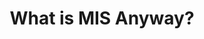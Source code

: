 ---
categories: all_articles articles
provider_display: "medium.com"
provider_name: "medium.com"
favicon_url: https://cdn-static-1.medium.com/_/fp/icons/favicon-new.TAS6uQ-Y7kcKgi0xjcYHXw.ico
title: "What is MIS Anyway?"
published: 2015-12-02T21:54:44
source: https://medium.com/@jsneedles/what-is-mis-anyway-5cfa6a5d80fe
thumbnail: https://cdn-images-1.medium.com/max/800/1*YBvErtZEOWfsg96OZRgu9w.png
---